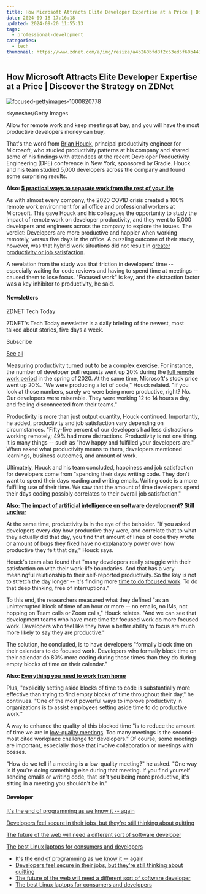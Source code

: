 ```yaml
---
title: How Microsoft Attracts Elite Developer Expertise at a Price | Discover the Strategy on ZDNet
date: 2024-09-18 17:16:18
updated: 2024-09-20 11:55:13
tags:
  - professional-development
categories:
  - tech
thumbnail: https://www.zdnet.com/a/img/resize/a4b260bfd8f2c53ed5f60b4437c72be917fad72c/2023/10/23/190b844c-a03c-4e13-ac51-bf402eeaff5c/focused-gettyimages-1000820778.jpg?width=278&height=156&fit=crop&auto=webp
---
```


## How Microsoft Attracts Elite Developer Expertise at a Price | Discover the Strategy on ZDNet

![focused-gettyimages-1000820778](https://www.zdnet.com/a/img/resize/5bc5a6dc30319f3426add91254897c5eb9f2d721/2023/10/23/190b844c-a03c-4e13-ac51-bf402eeaff5c/focused-gettyimages-1000820778.jpg?auto=webp&width=1280)

skynesher/Getty Images

Allow for remote work and keep meetings at bay, and you will have the most productive developers money can buy, 

That's the word from [Brian Houck](https://www.linkedin.com/in/brian-houck-b4123132/), principal productivity engineer for Microsoft, who studied productivity patterns at his company and shared some of his findings with attendees at the recent Developer Productivity Engineering (DPE) conference in New York, sponsored by Gradle. Houck and his team studied 5,000 developers across the company and found some surprising results. 

**Also: [5 practical ways to separate work from the rest of your life](https://www.zdnet.com/home-and-office/work-life/5-practical-ways-to-separate-work-from-the-rest-of-your-life/)**

As with almost every company, the 2020 COVID crisis created a 100% remote work environment for all office and professional workers at Microsoft. This gave Houck and his colleagues the opportunity to study the impact of remote work on developer productivity, and they went to 5,000 developers and engineers across the company to explore the issues. The verdict: Developers are more productive and happier when working remotely, versus five days in the office. A puzzling outcome of their study, however, was that hybrid work situations did not result in [greater productivity or job satisfaction](https://www.zdnet.com/article/want-more-productivity-have-everyone-think-like-a-developer/). 

A revelation from the study was that friction in developers' time -- especially waiting for code reviews and having to spend time at meetings -- caused them to lose focus. "Focused work" is key, and the distraction factor was a key inhibitor to productivity, he said.

#### Newsletters

ZDNET Tech Today

ZDNET's Tech Today newsletter is a daily briefing of the newest, most talked about stories, five days a week.

 Subscribe

[See all](https://www.zdnet.com/newsletters/)

Measuring productivity turned out to be a complex exercise. For instance, the number of developer pull requests went up 20% during the [full remote work period](https://www.zdnet.com/home-and-office/work-life/hybrid-and-remote-work-the-state-of-play-in-2023/) in the spring of 2020\. At the same time, Microsoft's stock price went up 20%. "We were producing a lot of code," Houck related. "If you look at those numbers, surely we were being more productive, right? No. Our developers were miserable. They were working 12 to 14 hours a day, and feeling disconnected from their teams."

Productivity is more than just output quantity, Houck continued. Importantly, he added, productivity and job satisfaction vary depending on circumstances. "Fifty-five percent of our developers had less distractions working remotely; 49% had more distractions. Productivity is not one thing. it is many things -- such as "how happy and fulfilled your developers are." When asked what productivity means to them, developers mentioned learnings, business outcomes, and amount of work.

Ultimately, Houck and his team concluded, happiness and job satisfaction for developers come from "spending their days writing code. They don't want to spend their days reading and writing emails. Writing code is a more fulfilling use of their time. We saw that the amount of time developers spend their days coding possibly correlates to their overall job satisfaction."

**Also: [The impact of artificial intelligence on software development? Still unclear](https://www.zdnet.com/article/the-impact-of-artificial-intelligence-on-software-development-still-unclear/)**

At the same time, productivity is in the eye of the beholder. "If you asked developers every day how productive they were, and correlate that to what they actually did that day, you find that amount of lines of code they wrote or amount of bugs they fixed have no explanatory power over how productive they felt that day," Houck says.   

Houck's team also found that "many developers really struggle with their satisfaction on with their work-life boundaries. And that has a very meaningful relationship to their self-reported productivity. So the key is not to stretch the day longer -- it's finding more [time to do focused work](https://www.zdnet.com/education/professional-development/how-to-improve-your-focus-at-work/). To do that deep thinking, free of interruptions."

To this end, the researchers measured what they defined "as an uninterrupted block of time of an hour or more -- no emails, no IMs, not hopping on Team calls or Zoom calls," Houck relates. "And we can see that development teams who have more time for focused work do more focused work. Developers who feel like they have a better ability to focus are much more likely to say they are productive."  
  
The solution, he concluded, is to have developers "formally block time on their calendars to do focused work. Developers who formally block time on their calendar do 80% more coding during those times than they do during empty blocks of time on their calendar."

**Also: [Everything you need to work from home](https://www.zdnet.com/home-and-office/everything-you-need-to-work-remote/)**  
  
Plus, "explicitly setting aside blocks of time to code is substantially more effective than trying to find empty blocks of time throughout their day," he continues. "One of the most powerful ways to improve productivity in organizations is to assist employees setting aside time to do productive work."  
  
A way to enhance the quality of this blocked time "is to reduce the amount of time we are in [low-quality meetings](https://www.zdnet.com/article/zoom-adds-asynchronous-video-tool-to-help-you-avoid-unnecessary-meetings/). Too many meetings is the second-most cited workplace challenge for developers." Of course, some meetings are important, especially those that involve collaboration or meetings with bosses.   
  
"How do we tell if a meeting is a low-quality meeting?" he asked. "One way is if you're doing something else during that meeting. If you find yourself sending emails or writing code, that isn't you being more productive, it's sitting in a meeting you shouldn't be in."

#### Developer

[It's the end of programming as we know it -- again](https://www.zdnet.com/article/its-the-end-of-programming-as-we-know-it-again/ "It's the end of programming as we know it -- again")

[Developers feel secure in their jobs, but they're still thinking about quitting](https://www.zdnet.com/article/developers-feel-secure-in-their-jobs-but-theyre-still-thinking-about-quitting/ "Developers feel secure in their jobs, but they're still thinking about quitting")

[The future of the web will need a different sort of software developer](https://www.zdnet.com/article/the-future-of-the-web-will-need-a-different-sort-of-software-developer/ "The future of the web will need a different sort of software developer")

[The best Linux laptops for consumers and developers](https://www.zdnet.com/article/best-linux-laptop/ "The best Linux laptops for consumers and developers")

* [It's the end of programming as we know it -- again](https://www.zdnet.com/article/its-the-end-of-programming-as-we-know-it-again/ "It's the end of programming as we know it -- again")
* [Developers feel secure in their jobs, but they're still thinking about quitting](https://www.zdnet.com/article/developers-feel-secure-in-their-jobs-but-theyre-still-thinking-about-quitting/ "Developers feel secure in their jobs, but they're still thinking about quitting")
* [The future of the web will need a different sort of software developer](https://www.zdnet.com/article/the-future-of-the-web-will-need-a-different-sort-of-software-developer/ "The future of the web will need a different sort of software developer")
* [The best Linux laptops for consumers and developers](https://www.zdnet.com/article/best-linux-laptop/ "The best Linux laptops for consumers and developers")

<ins class="adsbygoogle"
     style="display:block"
     data-ad-format="autorelaxed"
     data-ad-client="ca-pub-7571918770474297"
     data-ad-slot="1223367746"></ins>



<ins class="adsbygoogle"
     style="display:block"
     data-ad-client="ca-pub-7571918770474297"
     data-ad-slot="8358498916"
     data-ad-format="auto"
     data-full-width-responsive="true"></ins>
